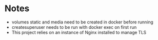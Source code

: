 # Notes
* volumes static and media need to be created in docker before running
* createsuperuser needs to be run with docker exec on first run
* This project relies on an instance of Nginx installed to manage TLS
